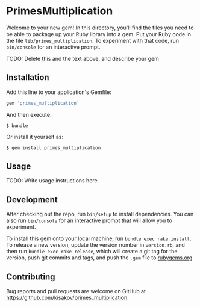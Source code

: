 # PrimesMultiplication

Welcome to your new gem! In this directory, you'll find the files you need to be able to package up your Ruby library into a gem. Put your Ruby code in the file `lib/primes_multiplication`. To experiment with that code, run `bin/console` for an interactive prompt.

TODO: Delete this and the text above, and describe your gem

## Installation

Add this line to your application's Gemfile:

```ruby
gem 'primes_multiplication'
```

And then execute:

    $ bundle

Or install it yourself as:

    $ gem install primes_multiplication

## Usage

TODO: Write usage instructions here

## Development

After checking out the repo, run `bin/setup` to install dependencies. You can also run `bin/console` for an interactive prompt that will allow you to experiment.

To install this gem onto your local machine, run `bundle exec rake install`. To release a new version, update the version number in `version.rb`, and then run `bundle exec rake release`, which will create a git tag for the version, push git commits and tags, and push the `.gem` file to [rubygems.org](https://rubygems.org).

## Contributing

Bug reports and pull requests are welcome on GitHub at https://github.com/kisakov/primes_multiplication.

